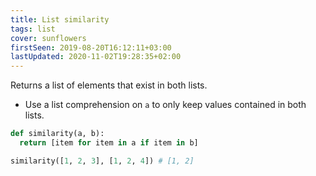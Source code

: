 ```yaml
---
title: List similarity
tags: list
cover: sunflowers
firstSeen: 2019-08-20T16:12:11+03:00
lastUpdated: 2020-11-02T19:28:35+02:00
---
```


Returns a list of elements that exist in both lists.

- Use a list comprehension on `a` to only keep values contained in both lists.

```py
def similarity(a, b):
  return [item for item in a if item in b]
```

```py
similarity([1, 2, 3], [1, 2, 4]) # [1, 2]
```
